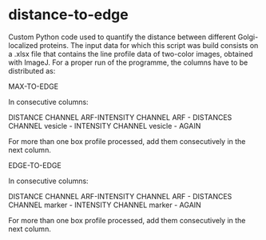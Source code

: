 # distance-to-edge
Custom Python code used to quantify the distance between different Golgi-localized proteins. 
The input data for which this script was build consists on a .xlsx file that contains the line profile data of two-color images, obtained with ImageJ. 
For a proper run of the programme, the columns have to be distributed as: 

MAX-TO-EDGE

In consecutive columns:

DISTANCE CHANNEL ARF-INTENSITY CHANNEL ARF - DISTANCES CHANNEL vesicle - INTENSITY CHANNEL vesicle - AGAIN 

For more than one box profile processed, add them consecutively in the next column.


EDGE-TO-EDGE

In consecutive columns:


DISTANCE CHANNEL ARF-INTENSITY CHANNEL ARF - DISTANCES CHANNEL marker - INTENSITY CHANNEL marker - AGAIN 


For more than one box profile processed, add them consecutively in the next column.


